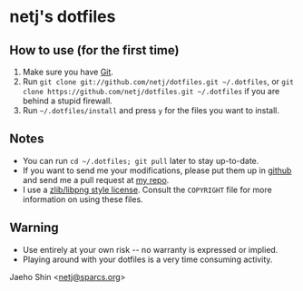 netj's dotfiles
===============

How to use (for the first time)
-------------------------------
1. Make sure you have [Git][].
2. Run `git clone git://github.com/netj/dotfiles.git ~/.dotfiles`,
   or `git clone https://github.com/netj/dotfiles.git ~/.dotfiles` if you are
   behind a stupid firewall.
3. Run `~/.dotfiles/install` and press `y` for the files you want to install.


Notes
-----
* You can run `cd ~/.dotfiles; git pull` later to stay up-to-date.
* If you want to send me your modifications, please put them up in [github][]
  and send me a pull request at [my repo](http://github.com/netj/dotfiles).
* I use a [zlib/libpng style license][license]. Consult the `COPYRIGHT` file
  for more information on using these files.

[git]: http://git-scm.com/
[github]: http://github.com/
[license]: http://www.opensource.org/licenses/zlib-license.php


Warning
-------
* Use entirely at your own risk -- no warranty is expressed or implied.
* Playing around with your dotfiles is a very time consuming activity.


Jaeho Shin &lt;netj@sparcs.org>
